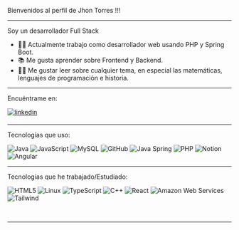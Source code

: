 Bienvenidos al perfil de Jhon Torres !!!

---

Soy un desarrollador Full Stack

- 👨‍💻 Actualmente trabajo como desarrollador web usando PHP y Spring Boot.
- 📚 Me gusta aprender sobre Frontend y Backend.
- 💪🏼 Me gustar leer sobre cualquier tema, en especial las matemáticas, lenguajes de programación e historia.

---


Encuéntrame en: 

<a href="https://www.linkedin.com/in/jhonstiventorresvargas/" target="_blank">
<img src="https://img.shields.io/badge/LinkedIn-0077B5?style=for-the-badge&logo=linkedin&logoColor=white" alt=linkedin style="margin-bottom: 5px;"/>
</a>

---

Tecnologías que uso:

![Java](https://img.shields.io/badge/Java-ED8B00?style=for-the-badge&logo=openjdk&logoColor=white)
![JavaScript](https://img.shields.io/badge/JavaScript-F7DF1E?style=for-the-badge&logo=javascript&logoColor=black)
![MySQL](https://img.shields.io/badge/MySQL-00000F?style=for-the-badge&logo=mysql&logoColor=white)
![GitHub](https://img.shields.io/badge/GitHub-100000?style=for-the-badge&logo=github&logoColor=white)
![Java Spring](https://img.shields.io/badge/Spring-6DB33F?style=for-the-badge&logo=spring&logoColor=white)
![PHP](https://img.shields.io/badge/PHP-777BB4?style=for-the-badge&logo=php&logoColor=white)
![Notion](https://img.shields.io/badge/Notion-000000?style=for-the-badge&logo=notion&logoColor=white)
![Angular](https://img.shields.io/badge/Angular-DD0031?style=for-the-badge&logo=angular&logoColor=white)

---

Tecnologías que he trabajado/Estudiado:

![HTML5](https://img.shields.io/badge/HTML-239120?style=for-the-badge&logo=html5&logoColor=white)
![Linux](https://img.shields.io/badge/Linux-FCC624?style=for-the-badge&logo=linux&logoColor=black)
![TypeScript](https://img.shields.io/badge/TypeScript-007ACC?style=for-the-badge&logo=typescript&logoColor=white)
![C++](https://img.shields.io/badge/C%2B%2B-00599C?style=for-the-badge&logo=c%2B%2B&logoColor=white)
![React](https://img.shields.io/badge/React-20232A?style=for-the-badge&logo=react&logoColor=61DAFB)
![Amazon Web Services](https://img.shields.io/badge/Amazon_AWS-232F3E?style=for-the-badge&logo=amazon-aws&logoColor=white)
![Tailwind](https://img.shields.io/badge/Tailwind_CSS-38B2AC?style=for-the-badge&logo=tailwind-css&logoColor=white)

<br/>

---

